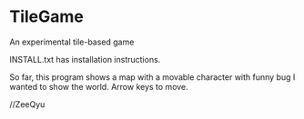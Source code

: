 TileGame
========
An experimental tile-based game

INSTALL.txt has installation instructions.

So far, this program shows a map with a movable character with funny bug I wanted to show the world.
Arrow keys to move.

//ZeeQyu